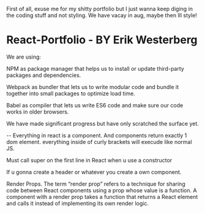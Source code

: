 First of all, exuse me for my shitty portfolio but I just wanna keep diging in the coding stuff and not styling. We have vacay in aug, maybe then Ill style!





# React-Portfolio - BY Erik Westerberg

We are using:

NPM as package manager that helps us to install or update third-party packages and dependencies.

Webpack as bundler that lets us to write modular code and bundle it together into small packages to optimize load time.

Babel as compiler that lets us write ES6 code and make sure our code works in older browsers.

We have made significant progress but have only scratched the surface yet.
 
 --
 Everything in react is a component. And components return exactly 1 dom element.
 everything inside of curly brackets will execude like normal JS.

Must call super on the first line in React when u use a constructor

If u gonna create a header or whatever you create a own component.

Render Props. The term “render prop” refers to a technique for sharing code between React components using a prop whose value is a function. A component with a render prop takes a function that returns a React element and calls it instead of implementing its own render logic.



